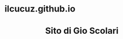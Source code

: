 # ilcucuz.github.io
<html>
<body>
    <h1> <center> Sito di Gio Scolari </center </h1>
</body>
</html>
